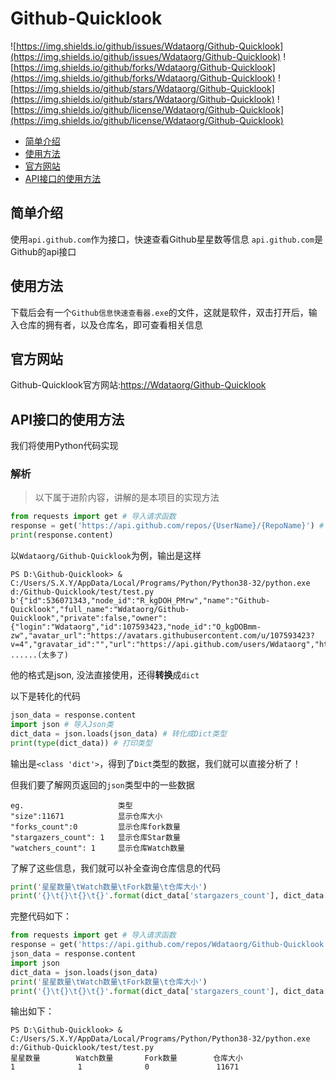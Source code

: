 # Github-Quicklook
![https://img.shields.io/github/issues/Wdataorg/Github-Quicklook](https://img.shields.io/github/issues/Wdataorg/Github-Quicklook)
![https://img.shields.io/github/forks/Wdataorg/Github-Quicklook](https://img.shields.io/github/forks/Wdataorg/Github-Quicklook)
![https://img.shields.io/github/stars/Wdataorg/Github-Quicklook](https://img.shields.io/github/stars/Wdataorg/Github-Quicklook)
![https://img.shields.io/github/license/Wdataorg/Github-Quicklook](https://img.shields.io/github/license/Wdataorg/Github-Quicklook)

- [简单介绍](#简单介绍)
- [使用方法](#使用方法)
- [官方网站](#官方网站)
- [API接口的使用方法](#API接口的使用方法)

## 简单介绍
使用`api.github.com`作为接口，快速查看Github星星数等信息
`api.github.com`是Github的api接口

## 使用方法

下载后会有一个`Github信息快速查看器.exe`的文件，这就是软件，双击打开后，输入仓库的拥有者，以及仓库名，即可查看相关信息

## 官方网站

Github-Quicklook官方网站:[https://Wdataorg/Github-Quicklook](https://Wdataorg/Github-Quicklook)

## API接口的使用方法

我们将使用Python代码实现

### 解析

> 以下属于进阶内容，讲解的是本项目的实现方法

```python
from requests import get # 导入请求函数
response = get('https://api.github.com/repos/{UserName}/{RepoName}') # 向API接口请求
print(response.content) 
```

以`Wdataorg/Github-Quicklook`为例，输出是这样

```
PS D:\Github-Quicklook> & C:/Users/S.X.Y/AppData/Local/Programs/Python/Python38-32/python.exe d:/Github-Quicklook/test/test.py
b'{"id":536071343,"node_id":"R_kgDOH_PMrw","name":"Github-Quicklook","full_name":"Wdataorg/Github-Quicklook","private":false,"owner":{"login":"Wdataorg","id":107593423,"node_id":"O_kgDOBmm-zw","avatar_url":"https://avatars.githubusercontent.com/u/107593423?v=4","gravatar_id":"","url":"https://api.github.com/users/Wdataorg","html_url":"https://github.com/Wdataorg","followers_url":"https://api.github.com/users/
......(太多了)
```

他的格式是json, 没法直接使用，还得**转换**成`dict`

以下是转化的代码
```python
json_data = response.content
import json # 导入Json类
dict_data = json.loads(json_data) # 转化成Dict类型
print(type(dict_data)) # 打印类型
```

输出是`<class 'dict'>`，得到了`Dict`类型的数据，我们就可以直接分析了！

但我们要了解网页返回的`json`类型中的一些数据

```
eg.                     类型
"size":11671            显示仓库大小
"forks_count":0         显示仓库fork数量
"stargazers_count": 1   显示仓库Star数量
"watchers_count": 1     显示仓库Watch数量
```
了解了这些信息，我们就可以补全查询仓库信息的代码

```python
print('星星数量\tWatch数量\tFork数量\t仓库大小')
print('{}\t{}\t{}\t{}'.format(dict_data['stargazers_count'], dict_data["watchers_count"], dict_data["forks_count"],dict_data["size"])) # 打印信息
```

完整代码如下：

```python
from requests import get # 导入请求函数
response = get('https://api.github.com/repos/Wdataorg/Github-Quicklook') # 向API接口请求
json_data = response.content
import json
dict_data = json.loads(json_data)
print('星星数量\tWatch数量\tFork数量\t仓库大小')
print('{}\t{}\t{}\t{}'.format(dict_data['stargazers_count'], dict_data["watchers_count"], dict_data["forks_count"],dict_data["size"])) # 打印信息
```

输出如下：

```
PS D:\Github-Quicklook> & C:/Users/S.X.Y/AppData/Local/Programs/Python/Python38-32/python.exe d:/Github-Quicklook/test/test.py
星星数量        Watch数量       Fork数量        仓库大小
1              1              0               11671
```
